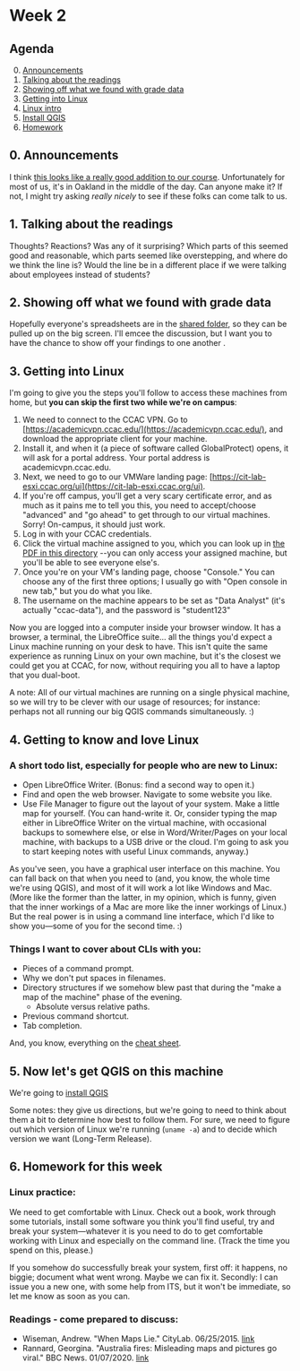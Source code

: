 # Week 2

## Agenda
0. [Announcements](#announcements)
1. [Talking about the readings](#readings)
2. [Showing off what we found with grade data](#grades)
3. [Getting into Linux](#vmware)
4. [Linux intro](#linux)
5. [Install QGIS](#installation)
6. [Homework](#homework)

## <span id="announcements">0. Announcements</span>

I think [this looks like a really good addition to our course](https://pitt.libcal.com/calendar/today/pghhistories). Unfortunately for most of us, it's in Oakland in the middle of the day. Can anyone make it? If not, I might try asking _really nicely_ to see if these folks can come talk to us. 

## <span id="readings">1. Talking about the readings</span>

Thoughts? Reactions? Was any of it surprising? Which parts of this seemed good and reasonable, which parts seemed like overstepping, and where do we think the line is? Would the line be in a different place if we were talking about employees instead of students? 

## <span id="grades">2. Showing off what we found with grade data</span>

Hopefully everyone's spreadsheets are in the [shared folder](https://acdccac-my.sharepoint.com/personal/edarsow_acd_ccac_edu/_layouts/15/onedrive.aspx?e=5%3A0721e98802b54c18b12d59ea6e9a9dc2&at=9&CT=1580172664342&OR=OWA%2DNT&CID=fac0b577%2D44b5%2D1d03%2D2c90%2D9cc34d7ca0ee&FolderCTID=0x0120003C700CE6FEE4A548B6EB8A40653D4910&id=%2Fpersonal%2Fedarsow%5Facd%5Fccac%5Fedu%2FDocuments%2Fdata%5Fanalytics%2Fdat%5F201%5F20sp%5Fstudent%5Fwork%2Fdata%5Fcleaning%2Fgrade%5Fcomparisons), so they can be pulled up on the big screen. I'll emcee the discussion, but I want you to have the chance to show off your findings to one another . 

## <span id="vmware">3. Getting into Linux</span>

I'm going to give you the steps you'll follow to access these machines from home, but **you can skip the first two while we're on campus**:
1) We need to connect to the CCAC VPN. Go to [https://academicvpn.ccac.edu/](https://academicvpn.ccac.edu/), and download the appropriate client for your machine.
2) Install it, and when it (a piece of software called GlobalProtect) opens, it will ask for a portal address. Your portal address is academicvpn.ccac.edu. 
3) Next, we need to go to our VMWare landing page: [https://cit-lab-esxi.ccac.org/ui](https://cit-lab-esxi.ccac.org/ui).
4) If you're off campus, you'll get a very scary certificate error, and as much as it pains me to tell you this, you need to accept/choose "advanced" and "go ahead" to get through to our virtual machines. Sorry! On-campus, it should just work.
5) Log in with your CCAC credentials.
6) Click the virtual machine assigned to you, which you can look up in [the PDF in this directory](./vm_assignments.pdf) --you can only access your assigned machine, but you'll be able to see everyone else's. 
7) Once you're on your VM's landing page, choose "Console." You can choose any of the first three options; I usually go with "Open console in new tab," but you do what you like.
8) The username on the machine appears to be set as "Data Analyst" (it's actually "ccac-data"), and the password is "student123"

Now you are logged into a computer inside your browser window. It has a browser, a terminal, the LibreOffice suite... all the things you'd expect a Linux machine running on your desk to have. This isn't quite the same experience as running Linux on your own machine, but it's the closest we could get you at CCAC, for now, without requiring you all to have a laptop that you dual-boot.

A note: All of our virtual machines are running on a single physical machine, so we will try to be clever with our usage of resources; for instance: perhaps not all running our big QGIS commands simultaneously. :) 

## <span id="linux">4. Getting to know and love Linux</span>

### A short todo list, especially for people who are new to Linux:
* Open LibreOffice Writer. (Bonus: find a second way to open it.)
* Find and open the web browser. Navigate to some website you like.
* Use File Manager to figure out the layout of your system. Make a little map for yourself. (You can hand-write it. Or, consider typing the map either in LibreOffice Writer on the virtual machine, with occasional backups to somewhere else, or else in Word/Writer/Pages on your local machine, with backups to a USB drive or the cloud. I'm going to ask you to start keeping notes with useful Linux commands, anyway.)

As you've seen, you have a graphical user interface on this machine. You can fall back on that when you need to (and, you know, the whole time we're using QGIS), and most of it will work a lot like Windows and Mac. (More like the former than the latter, in my opinion, which is funny, given that the inner workings of a Mac are more like the inner workings of Linux.) But the real power is in using a command line interface, which I'd like to show you&mdash;some of you for the second time. :) 

### Things I want to cover about CLIs with you:
* Pieces of a command prompt.
* Why we don't put spaces in filenames.
* Directory structures if we somehow blew past that during the "make a map of the machine" phase of the evening.
    * Absolute versus relative paths.
* Previous command shortcut.
* Tab completion.

And, you know, everything on the [cheat sheet](./cli_cheat_sheet.md).

## <span id="#installation">5. Now let's get QGIS on this machine</span>

We're going to [install QGIS](https://qgis.org/en/site/forusers/alldownloads.html#linux)

Some notes: they give us directions, but we're going to need to think about them a bit to determine how best to follow them. For sure, we need to figure out which version of Linux we're running (`uname -a`) and to decide which version we want (Long-Term Release). 

## <span id="homework">6. Homework for this week</span>

### Linux practice:

We need to get comfortable with Linux. Check out a book, work through some tutorials, install some software you think you'll find useful, try and break your system&mdash;whatever it is you need to do to get comfortable working with Linux and especially on the command line. (Track the time you spend on this, please.) 

If you somehow do successfully break your system, first off: it happens, no biggie; document what went wrong. Maybe we can fix it. Secondly: I can issue you a new one, with some help from ITS, but it won't be immediate, so let me know as soon as you can.

### Readings - come prepared to discuss:
* Wiseman, Andrew. "When Maps Lie." CityLab. 06/25/2015. [link](https://www.citylab.com/design/2015/06/when-maps-lie/396761/)
* Rannard, Georgina. "Australia fires: Misleading maps and pictures go viral." BBC News. 01/07/2020. [link](https://www.bbc.com/news/blogs-trending-51020564)